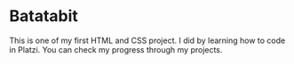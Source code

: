 # Batatabit
This is one of my first HTML and CSS project. I did by learning how to code in Platzi. You can check my progress through my projects.
